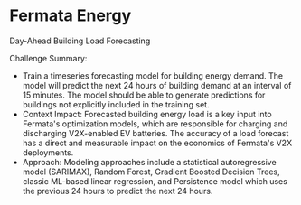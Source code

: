 # Fermata Energy

Day-Ahead Building Load Forecasting 

Challenge Summary: 
- Train a timeseries forecasting model for building energy demand. The model will predict the next 24 hours of building demand at an interval of 15 minutes. The model should be able to generate predictions for buildings not explicitly included in the training set. 
- Context Impact: Forecasted building energy load is a key input into Fermata's optimization models, which are responsible for charging and discharging V2X-enabled EV batteries. The accuracy of a load forecast has a direct and measurable impact on the economics of Fermata's V2X deployments.
- Approach: Modeling approaches include a statistical autoregressive model (SARIMAX), Random Forest, Gradient Boosted Decision Trees, classic ML-based linear regression, and Persistence model which uses the previous 24 hours to predict the next 24 hours.

